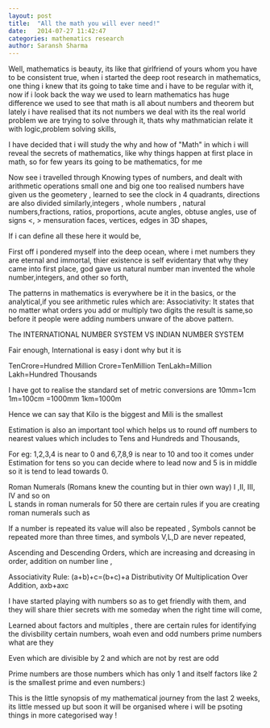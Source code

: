 ```yaml
---
layout: post
title:  "All the math you will ever need!"
date:   2014-07-27 11:42:47
categories: mathematics research
author: Saransh Sharma
---
```


Well, mathematics is beauty, its like that girlfriend of yours whom you have to be consistent true,
when i started the deep root research in mathematics, one thing i knew that its going to take time and 
i have to be regular with it, now if i look back the way we used to learn mathematics has huge difference we used to see that math is all about numbers and theorem but lately i have realised that its not numbers we deal with its the real world
problem we are trying to solve through it, thats why mathmatician relate it with logic,problem solving skills, 

I have decided that i will study the why and how of "Math" in which i will reveal the secrets of mathematics,
like why things happen at first place in math, so for few years its going to be mathematics, for me 

Now see i travelled through Knowing types of numbers, and dealt with arithmetic operations small one and big one too
realised numbers have given us the geometery , learned to see the clock in 4 quadrants, directions are also divided 
similarly,integers , whole numbers , natural numbers,fractions, ratios, proportions, acute angles, obtuse angles, use of signs <, > mensuration faces, vertices, edges in 3D shapes, 

If i can define all these here it would be,

First off i pondered myself into the deep ocean, where i met numbers they are eternal and immortal, thier existence is 
self evidentary that why they came into first place, god gave us natural number man invented the whole number,integers, and other so forth, 

The patterns in mathematics is everywhere be it in the basics, or the analytical,if you see arithmetic rules which are:
Associativity: It states that no matter what orders you add or multiply two digits the result is same,so before it people were adding numbers unware of the above pattern.


The INTERNATIONAL NUMBER SYSTEM VS INDIAN NUMBER SYSTEM 

Fair enough, International is easy i dont why but it is 

TenCrore=Hundred Million
Crore=TenMillion
TenLakh=Million
Lakh=Hundred Thousands

I have got to realise the standard set of metric conversions are
10mm=1cm 
1m=100cm
	=1000mm
1km=1000m

Hence we can say that Kilo is the biggest and Mili is the smallest

Estimation is also an important tool which helps us to round off numbers to nearest values which includes to Tens and Hundreds and Thousands,

For eg: 1,2,3,4 is near to 0 and 6,7,8,9 is near to 10 and too it comes under Estimation for tens so you can decide where
to lead now and 5 is in middle so it is tend to lead towards 0.

Roman Numerals (Romans knew the counting but in thier own way) I ,II, III, IV  and so on  
L stands in roman numerals for 50 there are certain rules if you are creating roman numerals such as 

If a number is repeated its value will also be repeated ,
Symbols cannot be repeated more than three times, and symbols V,L,D are never repeated,

Ascending and Descending Orders, which are increasing and dcreasing in order, addition on number line , 


Associativity Rule: (a+b)+c=(b+c)+a
Distributivity Of Multiplication Over Addition, 
	axb+axc
	
I have started playing with numbers so as to get friendly with them, and they will share thier secrets with me someday when the right time will come,

Learned about factors and multiples , there are certain rules for identifying the divisbility certain numbers,
woah even and odd numbers prime numbers what are they 

Even which are divisible by 2 and which are not by rest are odd 

Prime numbers are those numbers which has only 1 and itself factors like 2 is the smallest prime and even numbers:)

This is the little synopsis of my mathematical journey from the last 2 weeks, its little messed up but soon it will be organised where i will be psoting things in more categorised way !


